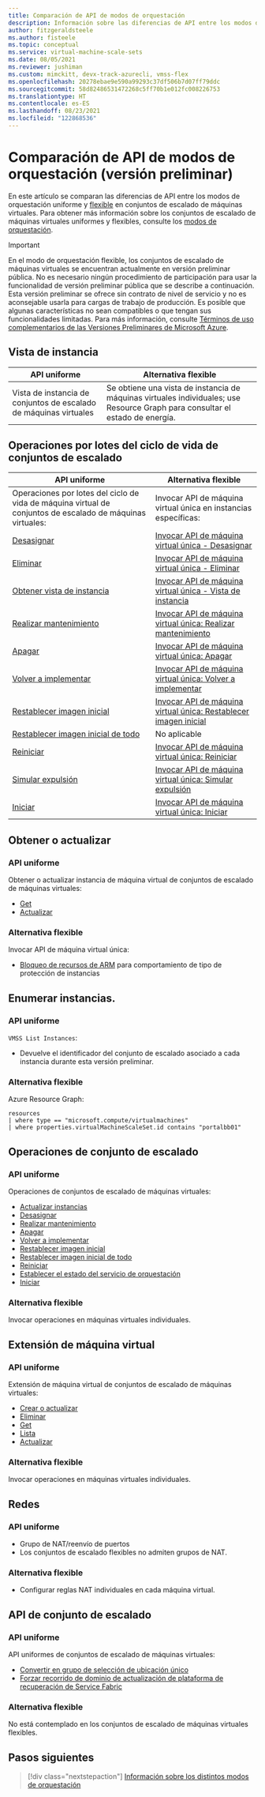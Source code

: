 ```yaml
---
title: Comparación de API de modos de orquestación
description: Información sobre las diferencias de API entre los modos de orquestación uniforme y flexible
author: fitzgeraldsteele
ms.author: fisteele
ms.topic: conceptual
ms.service: virtual-machine-scale-sets
ms.date: 08/05/2021
ms.reviewer: jushiman
ms.custom: mimckitt, devx-track-azurecli, vmss-flex
ms.openlocfilehash: 20278ebae9e590a99293c37df506b7d07ff79ddc
ms.sourcegitcommit: 58d82486531472268c5ff70b1e012fc008226753
ms.translationtype: HT
ms.contentlocale: es-ES
ms.lasthandoff: 08/23/2021
ms.locfileid: "122868536"
---
```

# <a name="preview-orchestration-modes-api-comparison"></a>Comparación de API de modos de orquestación (versión preliminar) 

En este artículo se comparan las diferencias de API entre los modos de orquestación uniforme y [flexible](..\virtual-machines\flexible-virtual-machine-scale-sets.md) en conjuntos de escalado de máquinas virtuales. Para obtener más información sobre los conjuntos de escalado de máquinas virtuales uniformes y flexibles, consulte los [modos de orquestación](virtual-machine-scale-sets-orchestration-modes.md).

> [!IMPORTANT]
> En el modo de orquestación flexible, los conjuntos de escalado de máquinas virtuales se encuentran actualmente en versión preliminar pública. No es necesario ningún procedimiento de participación para usar la funcionalidad de versión preliminar pública que se describe a continuación.
> Esta versión preliminar se ofrece sin contrato de nivel de servicio y no es aconsejable usarla para cargas de trabajo de producción. Es posible que algunas características no sean compatibles o que tengan sus funcionalidades limitadas.
> Para más información, consulte [Términos de uso complementarios de las Versiones Preliminares de Microsoft Azure](https://azure.microsoft.com/support/legal/preview-supplemental-terms/).


## <a name="instance-view"></a>Vista de instancia

| API uniforme | Alternativa flexible |
|-|-|
| Vista de instancia de conjuntos de escalado de máquinas virtuales | Se obtiene una vista de instancia de máquinas virtuales individuales; use Resource Graph para consultar el estado de energía. |


## <a name="scale-set-lifecycle-batch-operations"></a>Operaciones por lotes del ciclo de vida de conjuntos de escalado  

| API uniforme | Alternativa flexible |
|-|-|
| Operaciones por lotes del ciclo de vida de máquina virtual de conjuntos de escalado de máquinas virtuales:  | Invocar API de máquina virtual única en instancias específicas: |
| [Desasignar](/rest/api/compute/virtualmachinescalesetvms/deallocate)  | [Invocar API de máquina virtual única - Desasignar](/rest/api/compute/virtualmachines/deallocate)   |
| [Eliminar](/rest/api/compute/virtualmachinescalesetvms/delete)  | [Invocar API de máquina virtual única - Eliminar](/rest/api/compute/virtualmachines/delete)  |
| [Obtener vista de instancia](/rest/api/compute/virtualmachinescalesetvms/getinstanceview)  | [Invocar API de máquina virtual única - Vista de instancia](/rest/api/compute/virtualmachines/instanceview)  |
| [Realizar mantenimiento](/rest/api/compute/virtualmachinescalesetvms/performmaintenance)  | [Invocar API de máquina virtual única: Realizar mantenimiento](/rest/api/compute/virtualmachines/performmaintenance)  |
| [Apagar](/rest/api/compute/virtualmachinescalesetvms/poweroff)  | [Invocar API de máquina virtual única: Apagar](/rest/api/compute/virtualmachines/poweroff)  |
| [Volver a implementar](/rest/api/compute/virtualmachinescalesetvms/redeploy)   | [Invocar API de máquina virtual única: Volver a implementar](/rest/api/compute/virtualmachines/redeploy)  |
| [Restablecer imagen inicial](/rest/api/compute/virtualmachinescalesetvms/reimage)  | [Invocar API de máquina virtual única: Restablecer imagen inicial](/rest/api/compute/virtualmachines/reimage)  |
| [Restablecer imagen inicial de todo](/rest/api/compute/virtualmachinescalesetvms/reimageall)  | No aplicable |
| [Reiniciar](/rest/api/compute/virtualmachinescalesetvms/restart)  | [Invocar API de máquina virtual única: Reiniciar](/rest/api/compute/virtualmachines/restart)  |
| [Simular expulsión](/rest/api/compute/virtualmachinescalesetvms/simulateeviction) | [Invocar API de máquina virtual única: Simular expulsión](/rest/api/compute/virtualmachines/simulateeviction)  |
| [Iniciar](/rest/api/compute/virtualmachinescalesetvms/start) | [Invocar API de máquina virtual única: Iniciar](/rest/api/compute/virtualmachines/start) |


## <a name="get-or-update"></a>Obtener o actualizar 

### <a name="uniform-api"></a>API uniforme
Obtener o actualizar instancia de máquina virtual de conjuntos de escalado de máquinas virtuales:
- [Get](/rest/api/compute/virtualmachinescalesetvms/get) 
- [Actualizar](/rest/api/compute/virtualmachinescalesetvms/update)

### <a name="flexible-alternative"></a>Alternativa flexible 
Invocar API de máquina virtual única:
- [Bloqueo de recursos de ARM](https://docs.microsoft.com/azure/azure-resource-manager/management/lock-resources?tabs=json) para comportamiento de tipo de protección de instancias 


## <a name="list-instances"></a>Enumerar instancias. 

### <a name="uniform-api"></a>API uniforme
`VMSS List Instances`: 
- Devuelve el identificador del conjunto de escalado asociado a cada instancia durante esta versión preliminar. 

### <a name="flexible-alternative"></a>Alternativa flexible
Azure Resource Graph: 

```armasm
resources 
| where type == "microsoft.compute/virtualmachines" 
| where properties.virtualMachineScaleSet.id contains "portalbb01" 
```

## <a name="scale-set-operations"></a>Operaciones de conjunto de escalado 

### <a name="uniform-api"></a>API uniforme
Operaciones de conjuntos de escalado de máquinas virtuales:
- [Actualizar instancias](/rest/api/compute/virtual-machine-scale-sets/update-instances)
- [Desasignar](/rest/api/compute/virtual-machine-scale-sets/deallocate)
- [Realizar mantenimiento](/rest/api/compute/virtual-machine-scale-sets/perform-maintenance)
- [Apagar](/rest/api/compute/virtual-machine-scale-sets/power-off)
- [Volver a implementar](/rest/api/compute/virtual-machine-scale-sets/redeploy) 
- [Restablecer imagen inicial](/rest/api/compute/virtual-machine-scale-sets/reimage)
- [Restablecer imagen inicial de todo](/rest/api/compute/virtual-machine-scale-sets/reimage-all)
- [Reiniciar](/rest/api/compute/virtual-machine-scale-sets/restart)
- [Establecer el estado del servicio de orquestación](/rest/api/compute/virtual-machine-scale-sets/set-orchestration-service-state)
- [Iniciar](/rest/api/compute/virtual-machine-scale-sets/start)

### <a name="flexible-alternative"></a>Alternativa flexible
Invocar operaciones en máquinas virtuales individuales.


## <a name="vm-extension"></a>Extensión de máquina virtual

### <a name="uniform-api"></a>API uniforme
Extensión de máquina virtual de conjuntos de escalado de máquinas virtuales:
- [Crear o actualizar](/rest/api/compute/virtual-machine-scale-set-vm-extensions/create-or-update)
- [Eliminar](/rest/api/compute/virtual-machine-scale-set-vm-extensions/delete)
- [Get](/rest/api/compute/virtual-machine-scale-set-vm-extensions/get)
- [Lista](/rest/api/compute/virtual-machine-scale-set-vm-extensions/list)
- [Actualizar](/rest/api/compute/virtual-machine-scale-set-vm-extensions/update) 

### <a name="flexible-alternative"></a>Alternativa flexible
Invocar operaciones en máquinas virtuales individuales.


## <a name="networking"></a>Redes 

### <a name="uniform-api"></a>API uniforme
- Grupo de NAT/reenvío de puertos 
- Los conjuntos de escalado flexibles no admiten grupos de NAT.  

### <a name="flexible-alternative"></a>Alternativa flexible
- Configurar reglas NAT individuales en cada máquina virtual.


## <a name="scale-set-apis"></a>API de conjunto de escalado

### <a name="uniform-api"></a>API uniforme
API uniformes de conjuntos de escalado de máquinas virtuales:
- [Convertir en grupo de selección de ubicación único](/rest/api/compute/virtual-machine-scale-sets/convert-to-single-placement-group)
- [Forzar recorrido de dominio de actualización de plataforma de recuperación de Service Fabric](/rest/api/compute/virtual-machine-scale-sets/force-recovery-service-fabric-platform-update-domain-walk)

### <a name="flexible-alternative"></a>Alternativa flexible
No está contemplado en los conjuntos de escalado de máquinas virtuales flexibles.


## <a name="next-steps"></a>Pasos siguientes
> [!div class="nextstepaction"]
> [Información sobre los distintos modos de orquestación](virtual-machine-scale-sets-orchestration-modes.md)